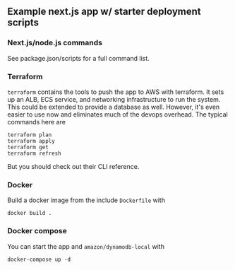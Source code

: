 ## Example next.js app w/ starter deployment scripts

### Next.js/node.js commands

See package.json/scripts for a full command list.

### Terraform

`terraform` contains the tools to push the app to AWS with terraform. It sets up an ALB, ECS service, and networking infrastructure to run the system. This could be extended to provide a database as well. However, it's even easier to use now and eliminates much of the devops overhead. The typical commands here are

```
terraform plan
terraform apply
terraform get
terraform refresh
```

But you should check out their CLI reference.

### Docker

Build a docker image from the include `Dockerfile` with 

```
docker build .
```

### Docker compose

You can start the app and `amazon/dynamodb-local` with

```
docker-compose up -d
```
